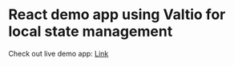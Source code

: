 # React demo app using Valtio for local state management

Check out live demo app: [Link](https://NicKAnderson038.github.io/valtio-app/)
